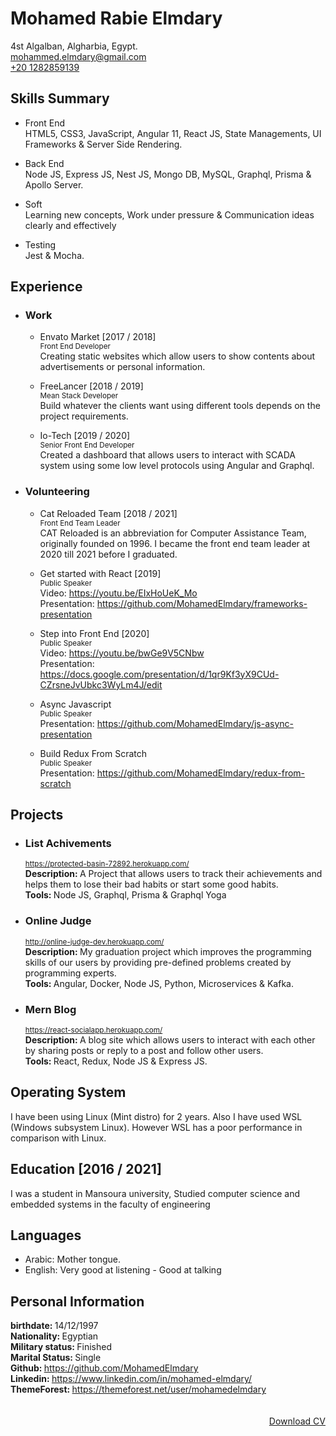 # Mohamed Rabie Elmdary

4st Algalban, Algharbia, Egypt.  
<a href="mailto:mohammed.elmdary@gmail.com" target="_blank">
mohammed.elmdary@gmail.com  
</a>
<a href="tel:01282859139" target="_blank">
+20 1282859139
</a>

## Skills Summary

-   Front End  
    HTML5, CSS3, JavaScript, Angular 11, React JS, State Managements, UI Frameworks & Server Side Rendering.

-   Back End  
    Node JS, Express JS, Nest JS, Mongo DB, MySQL, Graphql, Prisma & Apollo Server.

-   Soft  
    Learning new concepts, Work under pressure & Communication ideas clearly and effectively

-   Testing  
    Jest & Mocha.

## Experience

-   ### Work

    -   Envato Market [2017 / 2018]  
        <sup>Front End Developer</sup>  
        Creating static websites which allow users to show contents about advertisements or personal information.

    -   FreeLancer [2018 / 2019]  
        <sup>Mean Stack Developer</sup>  
        Build whatever the clients want using different tools depends on the project requirements.

    -   Io-Tech [2019 / 2020]  
        <sup>Senior Front End Developer</sup>  
        Created a dashboard that allows users to interact with SCADA system using some low level protocols using Angular and Graphql.

-   ### Volunteering

    -   Cat Reloaded Team [2018 / 2021]  
        <sup>Front End Team Leader</sup>  
        CAT Reloaded is an abbreviation for Computer Assistance Team, originally founded on 1996. I became the front end team leader at 2020 till 2021 before I graduated.

    -   Get started with React [2019]  
        <sup>Public Speaker</sup>  
        Video: <a href="https://youtu.be/EIxHoUeK_Mo" target="_blank">
        https://youtu.be/EIxHoUeK_Mo
        </a>  
        Presentation: <a href="https://github.com/MohamedElmdary/frameworks-presentation" target="_blank">
        https://github.com/MohamedElmdary/frameworks-presentation
        </a>

    -   Step into Front End [2020]  
        <sup>Public Speaker</sup>  
        Video: <a href="https://youtu.be/bwGe9V5CNbw" target="_blank">
        https://youtu.be/bwGe9V5CNbw
        </a>  
        Presentation: <a href="https://docs.google.com/presentation/d/1qr9Kf3yX9CUd-CZrsneJvUbkc3WyLm4J/edit" target="_blank">
        https://docs.google.com/presentation/d/1qr9Kf3yX9CUd-CZrsneJvUbkc3WyLm4J/edit
        </a>

    -   Async Javascript  
        <sup>Public Speaker</sup>  
        Presentation: <a href="https://github.com/MohamedElmdary/js-async-presentation" target="_blank">
        https://github.com/MohamedElmdary/js-async-presentation
        </a>

    -   Build Redux From Scratch  
        <sup>Public Speaker</sup>  
        Presentation: <a href="https://github.com/MohamedElmdary/redux-from-scratch" target="_blank">
        https://github.com/MohamedElmdary/redux-from-scratch
        </a>

## Projects

-   ### List Achivements

    <sup><a href="https://protected-basin-72892.herokuapp.com/" target="_blank">
    https://protected-basin-72892.herokuapp.com/
    </a></sup>  
     <strong>Description: </strong>A Project that allows users to track their achievements and helps them to lose their bad habits or start some good habits.  
    <strong>Tools: </strong>Node JS, Graphql, Prisma & Graphql Yoga

-   ### Online Judge

    <sup><a href="http://online-judge-dev.herokuapp.com/" target="_blank">http://online-judge-dev.herokuapp.com/</a></sup>  
     <strong>Description: </strong>My graduation project which improves the programming skills of our users by providing pre-defined problems created by programming experts.  
    <strong>Tools: </strong> Angular, Docker, Node JS, Python, Microservices & Kafka.

-   ### Mern Blog

    <sup><a href="https://react-socialapp.herokuapp.com/" target="_blank">https://react-socialapp.herokuapp.com/</a></sup>  
     <strong>Description: </strong>A blog site which allows users to interact with each other by sharing posts or reply to a post and follow other users.  
    <strong>Tools: </strong> React, Redux, Node JS & Express JS.

## Operating System

I have been using Linux (Mint distro) for 2 years. Also I have used WSL (Windows subsystem Linux). However WSL has a poor performance in comparison with Linux.

## Education [2016 / 2021]

I was a student in Mansoura university, Studied computer science and embedded systems in the faculty of engineering

## Languages

-   Arabic: Mother tongue.
-   English: Very good at listening - Good at talking

## Personal Information

<strong>birthdate: </strong>14/12/1997  
<strong>Nationality: </strong>Egyptian  
<strong>Military status: </strong>Finished  
<strong>Marital Status: </strong>Single  
<strong>Github: </strong><a href="https://github.com/MohamedElmdary" target="_blank">https://github.com/MohamedElmdary</a>  
<strong>Linkedin: </strong><a href="https://www.linkedin.com/in/mohamed-elmdary/" target="_blank">https://www.linkedin.com/in/mohamed-elmdary/</a>  
<strong>ThemeForest: </strong><a href="https://themeforest.net/user/mohamedelmdary" target="_blank">https://themeforest.net/user/mohamedelmdary</a>
<br />
<br />
<br />
<a style="float: right" href="https://raw.githubusercontent.com/MohamedElmdary/cv/master/cv.pdf" target="_blank" download>
Download CV
</a>
